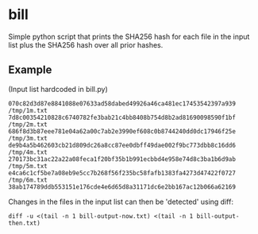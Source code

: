 # bill

Simple python script that prints the SHA256 hash for each file in the input list plus the SHA256 hash over all prior hashes.

## Example 
(Input list hardcoded in bill.py)

```console
070c82d3d87e8841088e07633ad58dabed49926a46ca481ec17453542397a939 /tmp/1m.txt
7d8c00354210828c6740782fe3bab21c4bb8408b754d8b2ad81690098590f1bf /tmp/2m.txt
686f8d3b87eee781e04a62a00c7ab2e3990ef608c0b8744240dd0dc17946f25e /tmp/3m.txt
de9b4a5b462603cb21d809dc26a8cc87ee0dbff49dae002f9bc773dbb8c16dd6 /tmp/4m.txt
270173bc31ac22a22a08feca1f20bf35b1b991ecbbd4e958e74d8c3ba1b6d9ab /tmp/5m.txt
e4ca6c1cf5be7a08eb9e5cc7b268f56f235bc58fafb1383fa4273d47422f0727 /tmp/6m.txt
38ab174789ddb553151e176cde4e6d65d8a31171dc6e2bb167ac12b066a62169
```

Changes in the files in the input list can then be 'detected' using diff:
```console
diff -u <(tail -n 1 bill-output-now.txt) <(tail -n 1 bill-output-then.txt)
```
